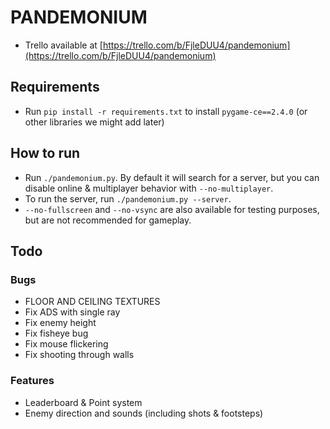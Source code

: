 # PANDEMONIUM

* Trello available at [https://trello.com/b/FjleDUU4/pandemonium](https://trello.com/b/FjleDUU4/pandemonium)

## Requirements
* Run `pip install -r requirements.txt` to install `pygame-ce==2.4.0` (or other libraries we might add later)

## How to run
* Run `./pandemonium.py`. By default it will search for a server, but you can disable online & multiplayer behavior with `--no-multiplayer`.
* To run the server, run `./pandemonium.py --server`.
* `--no-fullscreen` and `--no-vsync` are also available for testing purposes, but are not recommended for gameplay.

## Todo
### Bugs
* FLOOR AND CEILING TEXTURES
* Fix ADS with single ray
* Fix enemy height
* Fix fisheye bug
* Fix mouse flickering
* Fix shooting through walls

### Features
* Leaderboard & Point system
* Enemy direction and sounds (including shots & footsteps)
